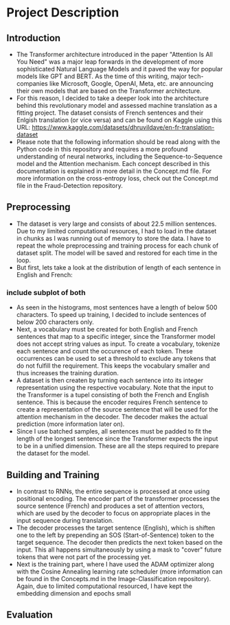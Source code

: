 # Project Description
## Introduction
- The Transformer architecture introduced in the paper "Attention Is All You Need" was a major leap forwards in the development of more sophisticated Natural Language Models and it paved the way for popular models like GPT and BERT. As the time of this writing, major tech-companies like Microsoft, Google, OpenAI, Meta, etc. are announcing their own models that are based on the Transformer architecture.
- For this reason, I decided to take a deeper look into the architecture behind this revolutionary model and assessed machine translation as a fitting project. The dataset consists of French sentences and their Enlgish translation (or vice versa) and can be found on Kaggle using this URL: https://www.kaggle.com/datasets/dhruvildave/en-fr-translation-dataset
- Please note that the following information should be read along with the Python code in this repository and requires a more profound understanding of neural networks, including the Sequence-to-Sequence model and the Attention mechanism. Each concept described in this documentation is explained in more detail in the Concept.md file. For more information on the cross-entropy loss, check out the Concept.md file in the Fraud-Detection repository.
## Preprocessing
- The dataset is very large and consists of about 22.5 million sentences. Due to my limited computational resources, I had to load in the dataset in chunks as I was running out of memory to store the data. I have to repeat the whole preprocessing and training process for each chunk of dataset split. The model will be saved and restored for each time in the loop.
- But first, lets take a look at the distribution of length of each sentence in English and French:
### include subplot of both
- As seen in the histograms, most sentences have a length of below 500 characters. To speed up training, I decided to include sentences of below 200 characters only.
- Next, a vocabulary must be created for both English and French sentences that map to a specific integer, since the Transformer model does not accept string values as input. To create a vocabulary, tokenize each sentence and count the occurence of each token. These occurrences can be used to set a threshold to exclude any tokens that do not fulfill the requirement. This keeps the vocabulary smaller and thus increases the training duration.
- A dataset is then createn by turning each sentence into its integer representation using the respective vocabulary. Note that the input to the Transformer is a tupel consisting of both the French and English sentence. This is because the encoder requires French sentence to create a representation of the source sentence that will be used for the attention mechanism in the decoder. The decoder makes the actual prediction (more information later on).
- Since I use batched samples, all sentences must be padded to fit the length of the longest sentence since the Transformer expects the input to be in a unified dimension. These are all the steps required to prepare the dataset for the model.

## Building and Training
- In contrast to RNNs, the entire sequence is processed at once using positional encoding. The encoder part of the transformer processes the source sentence (French) and produces a set of attention vectors, which are used by the decoder to focus on appropriate places in the input sequence during translation.
- The decoder processes the target sentence (English), which is shiften one to the left by prepending an SOS (Start-of-Sentence) token to the target sequence. The decoder then predicts the next token based on the input. This all happens simultaneously by using a mask to "cover" future tokens that were not part of the processing yet.
- Next is the training part, where I have used the ADAM optimizer along with the Cosine Annealing learning rate scheduler (more information can be found in the Concepts.md in the Image-Classification repository). Again, due to limited computational resourced, I have kept the embedding dimension and epochs small

## Evaluation
